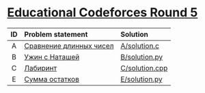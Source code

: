 # [Educational Codeforces Round 5](http://codeforces.com/contests/616)

| ID  | Problem statement                                                                                       | Solution                           |
|:---:|:--------------------------------------------------------------------------------------------------------|:-----------------------------------|
|  A  | [Сравнение длинных чисел                                 ](http://codeforces.com/contest/616/problem/A) | [A/solution.c  ](A/solution.c  )   |
|  B  | [Ужин с Наташей                                          ](http://codeforces.com/contest/616/problem/B) | [B/solution.py ](B/solution.py )   |
|  C  | [Лабиринт                                                ](http://codeforces.com/contest/616/problem/C) | [C/solution.cpp](C/solution.cpp)   |
|  E  | [Сумма остатков                                          ](http://codeforces.com/contest/616/problem/E) | [E/solution.py ](E/solution.py )   |
